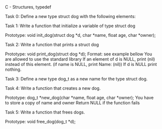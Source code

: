 C - Structures, typedef

Task 0: Define a new type struct dog with the following elements:

Task 1: Write a function that initialize a variable of type struct dog

Prototype: void init_dog(struct dog *d, char *name, float age, char *owner);

Task 2: Write a function that prints a struct dog

Prototype: void print_dog(struct dog *d);
Format: see example bellow
You are allowed to use the standard library
If an element of d is NULL, print (nil) instead of this element. (if name is NULL, print Name: (nil))
If d is NULL print nothing.

Task 3: Define a new type dog_t as a new name for the type struct dog.

Task 4: Write a function that creates a new dog.

Prototype: dog_t *new_dog(char *name, float age, char *owner);
You have to store a copy of name and owner
Return NULL if the function fails

Task 5: Write a function that frees dogs.

Prototype: void free_dog(dog_t *d);
